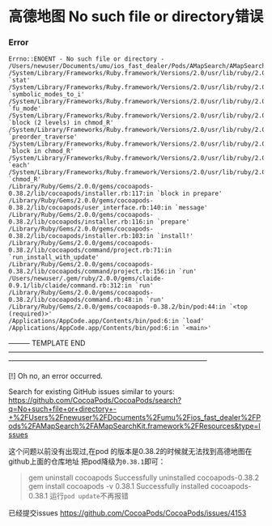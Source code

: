 # 高德地图 No such file or directory错误
### Error

```
Errno::ENOENT - No such file or directory - /Users/newuser/Documents/umu/ios_fast_dealer/Pods/AMapSearch/AMapSearchKit.framework/Resources
/System/Library/Frameworks/Ruby.framework/Versions/2.0/usr/lib/ruby/2.0.0/fileutils.rb:905:in `stat'
/System/Library/Frameworks/Ruby.framework/Versions/2.0/usr/lib/ruby/2.0.0/fileutils.rb:905:in `symbolic_modes_to_i'
/System/Library/Frameworks/Ruby.framework/Versions/2.0/usr/lib/ruby/2.0.0/fileutils.rb:926:in `fu_mode'
/System/Library/Frameworks/Ruby.framework/Versions/2.0/usr/lib/ruby/2.0.0/fileutils.rb:1000:in `block (2 levels) in chmod_R'
/System/Library/Frameworks/Ruby.framework/Versions/2.0/usr/lib/ruby/2.0.0/fileutils.rb:1460:in `preorder_traverse'
/System/Library/Frameworks/Ruby.framework/Versions/2.0/usr/lib/ruby/2.0.0/fileutils.rb:998:in `block in chmod_R'
/System/Library/Frameworks/Ruby.framework/Versions/2.0/usr/lib/ruby/2.0.0/fileutils.rb:997:in `each'
/System/Library/Frameworks/Ruby.framework/Versions/2.0/usr/lib/ruby/2.0.0/fileutils.rb:997:in `chmod_R'
/Library/Ruby/Gems/2.0.0/gems/cocoapods-0.38.2/lib/cocoapods/installer.rb:117:in `block in prepare'
/Library/Ruby/Gems/2.0.0/gems/cocoapods-0.38.2/lib/cocoapods/user_interface.rb:140:in `message'
/Library/Ruby/Gems/2.0.0/gems/cocoapods-0.38.2/lib/cocoapods/installer.rb:116:in `prepare'
/Library/Ruby/Gems/2.0.0/gems/cocoapods-0.38.2/lib/cocoapods/installer.rb:103:in `install!'
/Library/Ruby/Gems/2.0.0/gems/cocoapods-0.38.2/lib/cocoapods/command/project.rb:71:in `run_install_with_update'
/Library/Ruby/Gems/2.0.0/gems/cocoapods-0.38.2/lib/cocoapods/command/project.rb:156:in `run'
/Users/newuser/.gem/ruby/2.0.0/gems/claide-0.9.1/lib/claide/command.rb:312:in `run'
/Library/Ruby/Gems/2.0.0/gems/cocoapods-0.38.2/lib/cocoapods/command.rb:48:in `run'
/Library/Ruby/Gems/2.0.0/gems/cocoapods-0.38.2/bin/pod:44:in `<top (required)>'
/Applications/AppCode.app/Contents/bin/pod:6:in `load'
/Applications/AppCode.app/Contents/bin/pod:6:in `<main>'
```

――― TEMPLATE END ――――――――――――――――――――――――――――――――――――――――――――――――――――――――――――――――

[!] Oh no, an error occurred.

Search for existing GitHub issues similar to yours:
https://github.com/CocoaPods/CocoaPods/search?q=No+such+file+or+directory+-+%2FUsers%2Fnewuser%2FDocuments%2Fumu%2Fios_fast_dealer%2FPods%2FAMapSearch%2FAMapSearchKit.framework%2FResources&type=Issues

这个问题以前没有出现过,在pod 的版本是0.38.2的时候就无法找到高德地图在github上面的仓库地址
把pod降级为`0.38.1`即可：
>gem uninstall cocoapods
	Successfully uninstalled cocoapods-0.38.2
>gem install cocoapods -v 0.38.1
	Successfully installed cocoapods-0.38.1
运行`pod update`不再报错

已经提交issues https://github.com/CocoaPods/CocoaPods/issues/4153

